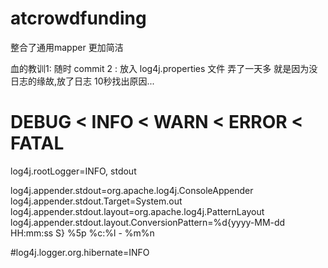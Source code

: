 # atcrowdfunding

整合了通用mapper 更加简洁

血的教训1: 随时 commit
2 : 放入 log4j.properties 文件  弄了一天多 就是因为没日志的缘故,放了日志 10秒找出原因... 

# DEBUG < INFO < WARN < ERROR < FATAL
log4j.rootLogger=INFO, stdout


log4j.appender.stdout=org.apache.log4j.ConsoleAppender
log4j.appender.stdout.Target=System.out
log4j.appender.stdout.layout=org.apache.log4j.PatternLayout
log4j.appender.stdout.layout.ConversionPattern=%d{yyyy-MM-dd HH:mm:ss S} %5p %c:%l - %m%n



#log4j.logger.org.hibernate=INFO
